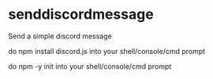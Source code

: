 # senddiscordmessage
Send a simple discord message




do npm install discord.js into your shell/console/cmd prompt





do npm -y init into your shell/console/cmd prompt

